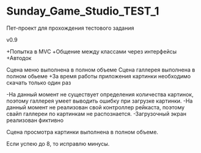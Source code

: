 # Sunday_Game_Studio_TEST_1

Пет-проект для прохождения тестового задания

v0.9

+Попытка в MVC
+Общение между классами через интерфейсы
+Автодок

Сцена меню выполнена в полном объеме
Сцена галлерея выполнена в полном обьеме
  +За время работы приложения картинки необходимо скачать только один раз
  
  -На данный момент не существует определения количества картинок, поэтому галлерея умеет выводить ошибку при загрузке картинки.
  -На данный момент не реализован свой контроллер рейкаста, поэтому свайп галлереи по картинкам не распознается.
  -Загрузочный экран реализован фиктивно

Сцена просмотра картинки выполнена в полном объеме.

Если успею до 8, то исправлю минусы.
